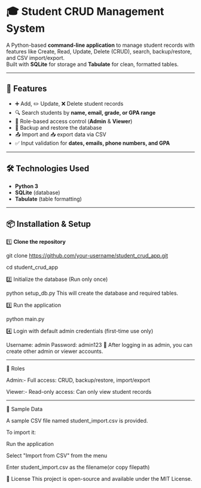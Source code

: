 # 🎓 Student CRUD Management System

A Python-based **command-line application** to manage student records with features like Create, Read, Update, Delete (CRUD), search, backup/restore, and CSV import/export.  
Built with **SQLite** for storage and **Tabulate** for clean, formatted tables.

---

## 📌 Features
- ➕ Add, ✏️ Update, ❌ Delete student records  
- 🔍 Search students by **name, email, grade, or GPA range**  
- 🔐 Role-based access control (**Admin** & **Viewer**)  
- 💾 Backup and restore the database  
- 📤 Import and 📥 export data via CSV  
- ✅ Input validation for **dates, emails, phone numbers, and GPA**

---

## 🛠️ Technologies Used
- **Python 3**
- **SQLite** (database)
- **Tabulate** (table formatting)

---

## 📦 Installation & Setup

1️⃣ **Clone the repository**

git clone https://github.com/your-username/student_crud_app.git

cd student_crud_app

2️⃣ Initialize the database (Run only once)

python setup_db.py
This will create the database and required tables.

3️⃣ Run the application

python main.py

4️⃣ Login with default admin credentials (first-time use only)

Username: admin
Password: admin123
📝 After logging in as admin, you can create other admin or viewer accounts.

---

🔐 Roles

Admin:- Full access: CRUD, backup/restore, import/export

Viewer:- Read-only access: Can only view student records

---

📂 Sample Data

A sample CSV file named student_import.csv is provided.

To import it:

Run the application

Select "Import from CSV" from the menu

Enter student_import.csv as the filename(or copy filepath)

📄 License
This project is open-source and available under the MIT License.

